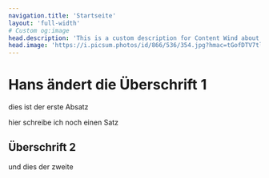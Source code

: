 ```yaml
---
navigation.title: 'Startseite'
layout: 'full-width'
# Custom og:image
head.description: 'This is a custom description for Content Wind about page.'
head.image: 'https://i.picsum.photos/id/866/536/354.jpg?hmac=tGofDTV7tl2rprappPzKFiZ9vDh5MKj39oa2D--gqhA'
---
```


# Hans ändert die Überschrift 1
dies ist der erste Absatz

hier schreibe ich noch einen Satz


## Überschrift 2
und dies der zweite
